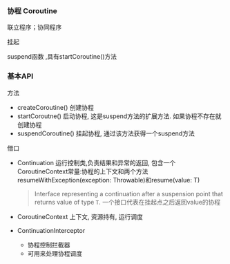 ### 协程 Coroutine

联立程序；协同程序



挂起



suspend函数 ,具有startCoroutine()方法



### 基本API

方法

- createCoroutine() 创建协程
- startCoroutne() 启动协程,  这是suspend方法的扩展方法. 如果协程不存在就创建协程
- suspendCoroutine() 挂起协程, 通过该方法获得一个suspend方法

借口

- Continuation 
  运行控制类,负责结果和异常的返回,  包含一个CoroutineContext常量:协程的上下文和两个方法resumeWithException(exception: Throwable)和resume(value: T)

  > Interface representing a continuation after a suspension point that returns value of type `T`.
  >  一个接口代表在挂起点之后返回value的协程

- CoroutineContext
  上下文, 资源持有, 运行调度

- ContinuationInterceptor

  - 协程控制拦截器
  - 可用来处理协程调度

  ​